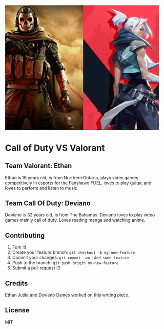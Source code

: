 ![alt](img/codvsval.jpg.webp "logo Title Text 1")
# Call of Duty VS Valorant

## Team Valorant: Ethan 

Ethan is 19 years old, is from Northern Ontario, plays video games competitively in esports for the Fanshawe FUEL, loves to play guitar, and loves to perform and listen to music.

## Team Call Of Duty: Deviano

Deviano is 32 years old, is from The Bahamas. Deviano loves to play video games mainly call of duty. Loves reading manga and watching anime.


## Contributing

1. Fork it!
2. Create your feature branch: `git checkout -b my-new-feature`
3. Commit your changes: `git commit -am 'Add some feature'`
4. Push to the branch: `git push origin my-new-feature`
5. Submit a pull request :D

## Credits

Ethan Jutila and Deviano Dames worked on this writing piece.

## License

MIT